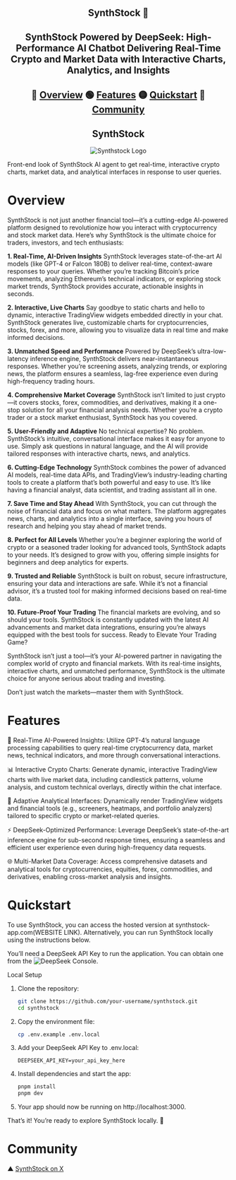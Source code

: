 <h2 align="center"> SynthStock 🚀 </h2>
<h2 align="center"> SynthStock Powered by DeepSeek: High-Performance AI Chatbot Delivering Real-Time Crypto and Market Data with Interactive Charts, Analytics, and Insights </h2>

<h2 align="center"> 
  
🔵 [Overview](#overview) 🟢 [Features](#features) 🟡 [Quickstart](#quickstart) 🔴 [Community](#community)

</h2>


<h2 align="center"> SynthStock </h2>

<div align="center"> 
  
![Synthstock Logo](https://i.imgur.com/yKOZOnd.png) 

</div>



Front-end look of SynthStock AI agent to get real-time, interactive crypto charts, market data, and analytical interfaces in response to user queries.  

# Overview
SynthStock is not just another financial tool—it’s a cutting-edge AI-powered platform designed to revolutionize how you interact with cryptocurrency and stock market data. Here’s why SynthStock is the ultimate choice for traders, investors, and tech enthusiasts:

**1. Real-Time, AI-Driven Insights**
SynthStock leverages state-of-the-art AI models (like GPT-4 or Falcon 180B) to deliver real-time, context-aware responses to your queries. Whether you’re tracking Bitcoin’s price movements, analyzing Ethereum’s technical indicators, or exploring stock market trends, SynthStock provides accurate, actionable insights in seconds.

**2. Interactive, Live Charts**
Say goodbye to static charts and hello to dynamic, interactive TradingView widgets embedded directly in your chat. SynthStock generates live, customizable charts for cryptocurrencies, stocks, forex, and more, allowing you to visualize data in real time and make informed decisions.

**3. Unmatched Speed and Performance**
Powered by DeepSeek’s ultra-low-latency inference engine, SynthStock delivers near-instantaneous responses. Whether you’re screening assets, analyzing trends, or exploring news, the platform ensures a seamless, lag-free experience even during high-frequency trading hours.

**4. Comprehensive Market Coverage**
SynthStock isn’t limited to just crypto—it covers stocks, forex, commodities, and derivatives, making it a one-stop solution for all your financial analysis needs. Whether you’re a crypto trader or a stock market enthusiast, SynthStock has you covered.

**5. User-Friendly and Adaptive**
No technical expertise? No problem. SynthStock’s intuitive, conversational interface makes it easy for anyone to use. Simply ask questions in natural language, and the AI will provide tailored responses with interactive charts, news, and analytics.

**6. Cutting-Edge Technology**
SynthStock combines the power of advanced AI models, real-time data APIs, and TradingView’s industry-leading charting tools to create a platform that’s both powerful and easy to use. It’s like having a financial analyst, data scientist, and trading assistant all in one.

**7. Save Time and Stay Ahead**
With SynthStock, you can cut through the noise of financial data and focus on what matters. The platform aggregates news, charts, and analytics into a single interface, saving you hours of research and helping you stay ahead of market trends.

**8. Perfect for All Levels**
Whether you’re a beginner exploring the world of crypto or a seasoned trader looking for advanced tools, SynthStock adapts to your needs. It’s designed to grow with you, offering simple insights for beginners and deep analytics for experts.

**9. Trusted and Reliable**
SynthStock is built on robust, secure infrastructure, ensuring your data and interactions are safe. While it’s not a financial advisor, it’s a trusted tool for making informed decisions based on real-time data.

**10. Future-Proof Your Trading**
The financial markets are evolving, and so should your tools. SynthStock is constantly updated with the latest AI advancements and market data integrations, ensuring you’re always equipped with the best tools for success.
Ready to Elevate Your Trading Game?

SynthStock isn’t just a tool—it’s your AI-powered partner in navigating the complex world of crypto and financial markets. With its real-time insights, interactive charts, and unmatched performance, SynthStock is the ultimate choice for anyone serious about trading and investing.

Don’t just watch the markets—master them with SynthStock.


# **Features**

🤖 Real-Time AI-Powered Insights: Utilize GPT-4’s natural language processing capabilities to query real-time cryptocurrency data, market news, technical indicators, and more through conversational interactions.

📊 Interactive Crypto Charts: Generate dynamic, interactive TradingView charts with live market data, including candlestick patterns, volume analysis, and custom technical overlays, directly within the chat interface.

🔄 Adaptive Analytical Interfaces: Dynamically render TradingView widgets and financial tools (e.g., screeners, heatmaps, and portfolio analyzers) tailored to specific crypto or market-related queries.

⚡ DeepSeek-Optimized Performance: Leverage DeepSeek’s state-of-the-art inference engine for sub-second response times, ensuring a seamless and efficient user experience even during high-frequency data requests.

🌐 Multi-Market Data Coverage: Access comprehensive datasets and analytical tools for cryptocurrencies, equities, forex, commodities, and derivatives, enabling cross-market analysis and insights.

# **Quickstart**
To use SynthStock, you can access the hosted version at synthstock-app.com(WEBSITE LINK). Alternatively, you can run SynthStock locally using the instructions below.

You’ll need a DeepSeek API Key to run the application. You can obtain one from the ![DeepSeek Console](https://api-docs.deepseek.com/).

Local Setup

1.  Clone the repository:
    ```bash  
    git clone https://github.com/your-username/synthstock.git
    cd synthstock

2. Copy the environment file:
    ```bash 
    cp .env.example .env.local

3. Add your DeepSeek API Key to .env.local:
    ```plaintext
    DEEPSEEK_API_KEY=your_api_key_here

4. Install dependencies and start the app:
    ```bash   
    pnpm install
    pnpm dev

5. Your app should now be running on http://localhost:3000.

That’s it! You’re ready to explore SynthStock locally. 🚀

# **Community**

▲ [SynthStock on X](https://x.com/SynthStock)
